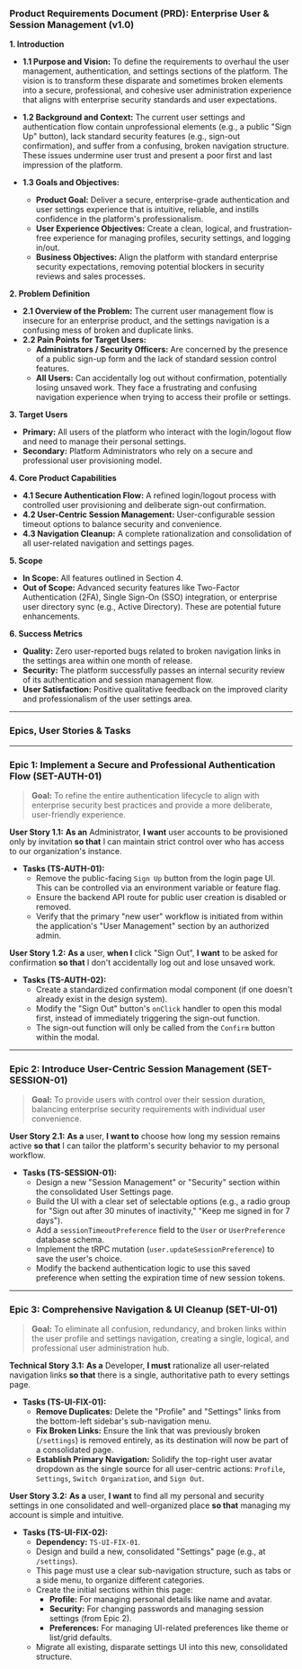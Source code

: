 ### **Product Requirements Document (PRD): Enterprise User & Session Management (v1.0)**

**1. Introduction**

*   **1.1 Purpose and Vision:** To define the requirements to overhaul the user management, authentication, and settings sections of the platform. The vision is to transform these disparate and sometimes broken elements into a secure, professional, and cohesive user administration experience that aligns with enterprise security standards and user expectations.

*   **1.2 Background and Context:** The current user settings and authentication flow contain unprofessional elements (e.g., a public "Sign Up" button), lack standard security features (e.g., sign-out confirmation), and suffer from a confusing, broken navigation structure. These issues undermine user trust and present a poor first and last impression of the platform.

*   **1.3 Goals and Objectives:**
    *   **Product Goal:** Deliver a secure, enterprise-grade authentication and user settings experience that is intuitive, reliable, and instills confidence in the platform's professionalism.
    *   **User Experience Objectives:** Create a clean, logical, and frustration-free experience for managing profiles, security settings, and logging in/out.
    *   **Business Objectives:** Align the platform with standard enterprise security expectations, removing potential blockers in security reviews and sales processes.

**2. Problem Definition**

*   **2.1 Overview of the Problem:** The current user management flow is insecure for an enterprise product, and the settings navigation is a confusing mess of broken and duplicate links.
*   **2.2 Pain Points for Target Users:**
    *   **Administrators / Security Officers:** Are concerned by the presence of a public sign-up form and the lack of standard session control features.
    *   **All Users:** Can accidentally log out without confirmation, potentially losing unsaved work. They face a frustrating and confusing navigation experience when trying to access their profile or settings.

**3. Target Users**

*   **Primary:** All users of the platform who interact with the login/logout flow and need to manage their personal settings.
*   **Secondary:** Platform Administrators who rely on a secure and professional user provisioning model.

**4. Core Product Capabilities**

*   **4.1 Secure Authentication Flow:** A refined login/logout process with controlled user provisioning and deliberate sign-out confirmation.
*   **4.2 User-Centric Session Management:** User-configurable session timeout options to balance security and convenience.
*   **4.3 Navigation Cleanup:** A complete rationalization and consolidation of all user-related navigation and settings pages.

**5. Scope**

*   **In Scope:** All features outlined in Section 4.
*   **Out of Scope:** Advanced security features like Two-Factor Authentication (2FA), Single Sign-On (SSO) integration, or enterprise user directory sync (e.g., Active Directory). These are potential future enhancements.

**6. Success Metrics**

*   **Quality:** Zero user-reported bugs related to broken navigation links in the settings area within one month of release.
*   **Security:** The platform successfully passes an internal security review of its authentication and session management flow.
*   **User Satisfaction:** Positive qualitative feedback on the improved clarity and professionalism of the user settings area.

***
### **Epics, User Stories & Tasks**

---

### **Epic 1: Implement a Secure and Professional Authentication Flow (SET-AUTH-01)**

> **Goal:** To refine the entire authentication lifecycle to align with enterprise security best practices and provide a more deliberate, user-friendly experience.

**User Story 1.1:**
**As an** Administrator, **I want** user accounts to be provisioned only by invitation **so that** I can maintain strict control over who has access to our organization's instance.
*   **Tasks (TS-AUTH-01):**
    *   Remove the public-facing `Sign Up` button from the login page UI. This can be controlled via an environment variable or feature flag.
    *   Ensure the backend API route for public user creation is disabled or removed.
    *   Verify that the primary "new user" workflow is initiated from within the application's "User Management" section by an authorized admin.

**User Story 1.2:**
**As a** user, **when I** click "Sign Out", **I want** to be asked for confirmation **so that** I don't accidentally log out and lose unsaved work.
*   **Tasks (TS-AUTH-02):**
    *   Create a standardized confirmation modal component (if one doesn't already exist in the design system).
    *   Modify the "Sign Out" button's `onClick` handler to open this modal first, instead of immediately triggering the sign-out function.
    *   The sign-out function will only be called from the `Confirm` button within the modal.

---

### **Epic 2: Introduce User-Centric Session Management (SET-SESSION-01)**

> **Goal:** To provide users with control over their session duration, balancing enterprise security requirements with individual user convenience.

**User Story 2.1:**
**As a** user, **I want to** choose how long my session remains active **so that** I can tailor the platform's security behavior to my personal workflow.
*   **Tasks (TS-SESSION-01):**
    *   Design a new "Session Management" or "Security" section within the consolidated User Settings page.
    *   Build the UI with a clear set of selectable options (e.g., a radio group for "Sign out after 30 minutes of inactivity," "Keep me signed in for 7 days").
    *   Add a `sessionTimeoutPreference` field to the `User` or `UserPreference` database schema.
    *   Implement the tRPC mutation (`user.updateSessionPreference`) to save the user's choice.
    *   Modify the backend authentication logic to use this saved preference when setting the expiration time of new session tokens.

---

### **Epic 3: Comprehensive Navigation & UI Cleanup (SET-UI-01)**

> **Goal:** To eliminate all confusion, redundancy, and broken links within the user profile and settings navigation, creating a single, logical, and professional user administration hub.

**Technical Story 3.1:**
**As a** Developer, **I must** rationalize all user-related navigation links **so that** there is a single, authoritative path to every settings page.
*   **Tasks (TS-UI-FIX-01):**
    *   **Remove Duplicates:** Delete the "Profile" and "Settings" links from the bottom-left sidebar's sub-navigation menu.
    *   **Fix Broken Links:** Ensure the link that was previously broken (`/settings`) is removed entirely, as its destination will now be part of a consolidated page.
    *   **Establish Primary Navigation:** Solidify the top-right user avatar dropdown as the single source for all user-centric actions: `Profile`, `Settings`, `Switch Organization`, and `Sign Out`.

**User Story 3.2:**
**As a** user, **I want** to find all my personal and security settings in one consolidated and well-organized place **so that** managing my account is simple and intuitive.
*   **Tasks (TS-UI-FIX-02):**
    *   **Dependency:** `TS-UI-FIX-01`.
    *   Design and build a new, consolidated "Settings" page (e.g., at `/settings`).
    *   This page must use a clear sub-navigation structure, such as tabs or a side menu, to organize different categories.
    *   Create the initial sections within this page:
        *   **Profile:** For managing personal details like name and avatar.
        *   **Security:** For changing passwords and managing session settings (from Epic 2).
        *   **Preferences:** For managing UI-related preferences like theme or list/grid defaults.
    *   Migrate all existing, disparate settings UI into this new, consolidated structure.